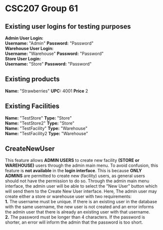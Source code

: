 # CSC207 Group 61 <Project Name>

<!--Basic introduction to project as a whole-->
  
## Existing user logins for testing purposes
  **Admin User Login:**  
  **Username:** "Admin" **Password:** "Password"  
  **Warehouse User Login:**  
  **Username:** "Warehouse" **Password:** "Password"  
  **Store User Login:**  
    **Username:** "Store" **Password:** "Password"
    
## Existing products
  **Name:** "Strawberries" **UPC:** 4001 **Price** 2  
  
## Existing Facilities
  **Name:** "TestStore" **Type:** "Store"  
  **Name:** "TestStore2" **Type:** "Store"  
  **Name:** "TestFacility" **Type:** "Warehouse"  
  **Name:** "TestFacility2 **Type:** "Warehouse"  

## CreateNewUser
This feature allows **ADMIN USERS** to create new facility **(STORE or WAREHOUSE)** users through the admin main menu. To avoid confusion, this feature is **not available** in the **login interface**. This is because **ONLY ADMINS** are permitted to create new (facility) users, as general users should not have the permission to do so. Through the admin main menu interface, the admin user will be able to select the "New User" button which will send them to the Create New User interface. Here, The admin user may create either a store or warehouse user with two requirements:  
    **1.** The username must be unique. If there is an existing user in the database with the same username, the new user is not created and an error informs the admin user that there is already an existing user with that username.  
    **2.** The password must be longer than 4 characters. If the password is shorter, an error will inform the admin that the password is too short.
